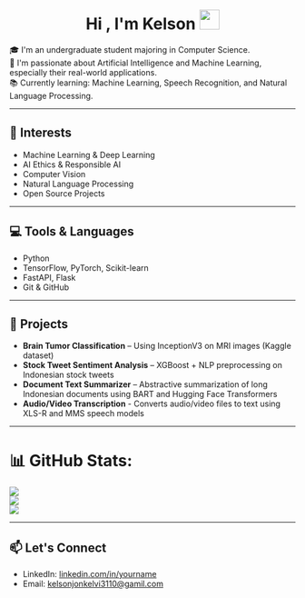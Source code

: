 <h1 align="center"><b>Hi , I'm Kelson </b><img src="https://media.giphy.com/media/hvRJCLFzcasrR4ia7z/giphy.gif" width="35"></h1>

🎓 I'm an undergraduate student majoring in Computer Science.  
🤖 I'm passionate about Artificial Intelligence and Machine Learning, especially their real-world applications.  
📚 Currently learning: Machine Learning, Speech Recognition, and Natural Language Processing.

---

## 🧠 Interests

- Machine Learning & Deep Learning
- AI Ethics & Responsible AI
- Computer Vision
- Natural Language Processing
- Open Source Projects

---

## 💻 Tools & Languages

- Python
- TensorFlow, PyTorch, Scikit-learn
- FastAPI, Flask
- Git & GitHub

---

## 📂 Projects

- **Brain Tumor Classification** – Using InceptionV3 on MRI images (Kaggle dataset)  
- **Stock Tweet Sentiment Analysis** – XGBoost + NLP preprocessing on Indonesian stock tweets  
- **Document Text Summarizer** – Abstractive summarization of long Indonesian documents using BART and Hugging Face Transformers  
- **Audio/Video Transcription** - Converts audio/video files to text using XLS-R and MMS speech models

---

# 📊 GitHub Stats:
![](https://github-readme-stats.vercel.app/api?username=pupusatoru&theme=github_dark&hide_border=false&include_all_commits=false&count_private=false)<br/>
![](https://github-readme-streak-stats.herokuapp.com/?user=pupusatoru&theme=github_dark&hide_border=false)<br/>
![](https://github-readme-stats.vercel.app/api/top-langs/?username=pupusatoru&theme=github_dark&hide_border=false&include_all_commits=false&count_private=false&layout=compact)

---

## 📫 Let's Connect

- LinkedIn: [linkedin.com/in/yourname](https://www.linkedin.com/in/kelsonnn/)
- Email: kelsonjonkelvi3110@gamil.com
